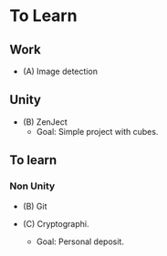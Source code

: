 # To Learn

## Work

- (A) Image detection


## Unity

- (B) ZenJect
  - Goal: Simple project with cubes.


## To learn

### Non Unity

- (B) Git


- (C) Cryptographi.
  - Goal: Personal deposit.